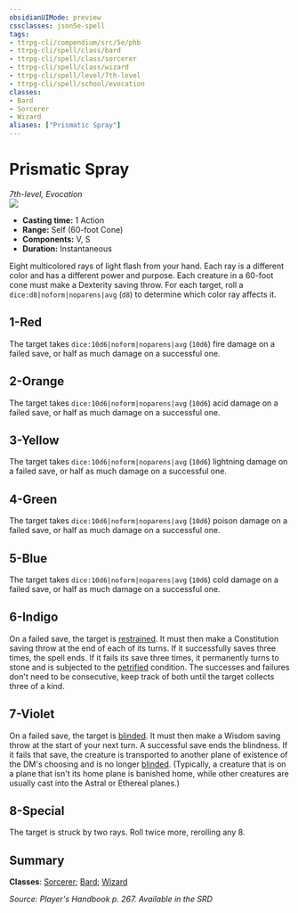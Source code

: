 ```yaml
---
obsidianUIMode: preview
cssclasses: json5e-spell
tags:
- ttrpg-cli/compendium/src/5e/phb
- ttrpg-cli/spell/class/bard
- ttrpg-cli/spell/class/sorcerer
- ttrpg-cli/spell/class/wizard
- ttrpg-cli/spell/level/7th-level
- ttrpg-cli/spell/school/evocation
classes:
- Bard
- Sorcerer
- Wizard
aliases: ["Prismatic Spray"]
---
```

# Prismatic Spray
*7th-level, Evocation*  
![](3-Mechanics/CLI/spells/img/prismatic-spray.webp#right)

- **Casting time:** 1 Action
- **Range:** Self (60-foot Cone)
- **Components:** V, S
- **Duration:** Instantaneous

Eight multicolored rays of light flash from your hand. Each ray is a different color and has a different power and purpose. Each creature in a 60-foot cone must make a Dexterity saving throw. For each target, roll a `dice:d8|noform|noparens|avg` (`d8`) to determine which color ray affects it.

## 1-Red

The target takes `dice:10d6|noform|noparens|avg` (`10d6`) fire damage on a failed save, or half as much damage on a successful one.

## 2-Orange

The target takes `dice:10d6|noform|noparens|avg` (`10d6`) acid damage on a failed save, or half as much damage on a successful one.

## 3-Yellow

The target takes `dice:10d6|noform|noparens|avg` (`10d6`) lightning damage on a failed save, or half as much damage on a successful one.

## 4-Green

The target takes `dice:10d6|noform|noparens|avg` (`10d6`) poison damage on a failed save, or half as much damage on a successful one.

## 5-Blue

The target takes `dice:10d6|noform|noparens|avg` (`10d6`) cold damage on a failed save, or half as much damage on a successful one.

## 6-Indigo

On a failed save, the target is [restrained](3-Mechanics/CLI/rules/conditions.md#Restrained). It must then make a Constitution saving throw at the end of each of its turns. If it successfully saves three times, the spell ends. If it fails its save three times, it permanently turns to stone and is subjected to the [petrified](3-Mechanics/CLI/rules/conditions.md#Petrified) condition. The successes and failures don't need to be consecutive, keep track of both until the target collects three of a kind.

## 7-Violet

On a failed save, the target is [blinded](3-Mechanics/CLI/rules/conditions.md#Blinded). It must then make a Wisdom saving throw at the start of your next turn. A successful save ends the blindness. If it fails that save, the creature is transported to another plane of existence of the DM's choosing and is no longer [blinded](3-Mechanics/CLI/rules/conditions.md#Blinded). (Typically, a creature that is on a plane that isn't its home plane is banished home, while other creatures are usually cast into the Astral or Ethereal planes.)

## 8-Special

The target is struck by two rays. Roll twice more, rerolling any 8.

## Summary

**Classes**: [Sorcerer](3-Mechanics/CLI/lists/list-spells-classes-sorcerer.md); [Bard](3-Mechanics/CLI/lists/list-spells-classes-bard.md); [Wizard](3-Mechanics/CLI/lists/list-spells-classes-wizard.md)

*Source: Player's Handbook p. 267. Available in the <span title='Systems Reference Document (5.1)'>SRD</span>*